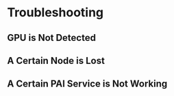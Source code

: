 # Troubleshooting

## GPU is Not Detected

## A Certain Node is Lost

## A Certain PAI Service is Not Working